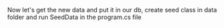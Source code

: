 Now let's get the new data and put it in our db, create seed class in data folder and run SeedData in the program.cs file